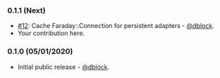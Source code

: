 ### 0.1.1 (Next)

* [#12](https://github.com/dblock/open-weather-ruby-client/pull/12): Cache Faraday::Connection for persistent adapters - [@dblock](https://github.com/dblock).
* Your contribution here.

### 0.1.0 (05/01/2020)

* Initial public release - [@dblock](https://github.com/dblock).
